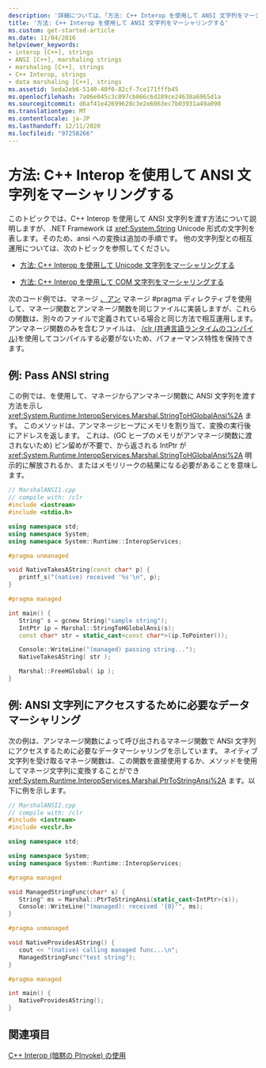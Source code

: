 ```yaml
---
description: '詳細については、「方法: C++ Interop を使用して ANSI 文字列をマーシャリングする」を参照してください。'
title: '方法: C++ Interop を使用して ANSI 文字列をマーシャリングする'
ms.custom: get-started-article
ms.date: 11/04/2016
helpviewer_keywords:
- interop [C++], strings
- ANSI [C++], marshaling strings
- marshaling [C++], strings
- C++ Interop, strings
- data marshaling [C++], strings
ms.assetid: 5eda2eb6-5140-40f0-82cf-7ce171fffb45
ms.openlocfilehash: 7a06e045c3c097cb866c6d289ce24638a6965d1a
ms.sourcegitcommit: d6af41e42699628c3e2e6063ec7b03931a49a098
ms.translationtype: MT
ms.contentlocale: ja-JP
ms.lasthandoff: 12/11/2020
ms.locfileid: "97258266"
---
```

# <a name="how-to-marshal-ansi-strings-using-c-interop"></a>方法: C++ Interop を使用して ANSI 文字列をマーシャリングする

このトピックでは、C++ Interop を使用して ANSI 文字列を渡す方法について説明しますが、.NET Framework は <xref:System.String> Unicode 形式の文字列を表します。そのため、ansi への変換は追加の手順です。 他の文字列型との相互運用については、次のトピックを参照してください。

- [方法: C++ Interop を使用して Unicode 文字列をマーシャリングする](../dotnet/how-to-marshal-unicode-strings-using-cpp-interop.md)

- [方法: C++ Interop を使用して COM 文字列をマーシャリングする](../dotnet/how-to-marshal-com-strings-using-cpp-interop.md)

次のコード例では、マネージ [、アン](../preprocessor/managed-unmanaged.md) マネージ #pragma ディレクティブを使用して、マネージ関数とアンマネージ関数を同じファイルに実装しますが、これらの関数は、別々のファイルで定義されている場合と同じ方法で相互運用します。 アンマネージ関数のみを含むファイルは、 [/clr (共通言語ランタイムのコンパイル)](../build/reference/clr-common-language-runtime-compilation.md)を使用してコンパイルする必要がないため、パフォーマンス特性を保持できます。

## <a name="example-pass-ansi-string"></a>例: Pass ANSI string

この例では、を使用して、マネージからアンマネージ関数に ANSI 文字列を渡す方法を示し <xref:System.Runtime.InteropServices.Marshal.StringToHGlobalAnsi%2A> ます。 このメソッドは、アンマネージヒープにメモリを割り当て、変換の実行後にアドレスを返します。 これは、(GC ヒープのメモリがアンマネージ関数に渡されないため) ピン留めが不要で、から返される IntPtr が <xref:System.Runtime.InteropServices.Marshal.StringToHGlobalAnsi%2A> 明示的に解放されるか、またはメモリリークの結果になる必要があることを意味します。

```cpp
// MarshalANSI1.cpp
// compile with: /clr
#include <iostream>
#include <stdio.h>

using namespace std;
using namespace System;
using namespace System::Runtime::InteropServices;

#pragma unmanaged

void NativeTakesAString(const char* p) {
   printf_s("(native) received '%s'\n", p);
}

#pragma managed

int main() {
   String^ s = gcnew String("sample string");
   IntPtr ip = Marshal::StringToHGlobalAnsi(s);
   const char* str = static_cast<const char*>(ip.ToPointer());

   Console::WriteLine("(managed) passing string...");
   NativeTakesAString( str );

   Marshal::FreeHGlobal( ip );
}
```

## <a name="example-data-marshaling-required-to-access-ansi-string"></a>例: ANSI 文字列にアクセスするために必要なデータマーシャリング

次の例は、アンマネージ関数によって呼び出されるマネージ関数で ANSI 文字列にアクセスするために必要なデータマーシャリングを示しています。 ネイティブ文字列を受け取るマネージ関数は、この関数を直接使用するか、メソッドを使用してマネージ文字列に変換することができ <xref:System.Runtime.InteropServices.Marshal.PtrToStringAnsi%2A> ます。以下に例を示します。

```cpp
// MarshalANSI2.cpp
// compile with: /clr
#include <iostream>
#include <vcclr.h>

using namespace std;

using namespace System;
using namespace System::Runtime::InteropServices;

#pragma managed

void ManagedStringFunc(char* s) {
   String^ ms = Marshal::PtrToStringAnsi(static_cast<IntPtr>(s));
   Console::WriteLine("(managed): received '{0}'", ms);
}

#pragma unmanaged

void NativeProvidesAString() {
   cout << "(native) calling managed func...\n";
   ManagedStringFunc("test string");
}

#pragma managed

int main() {
   NativeProvidesAString();
}
```

## <a name="see-also"></a>関連項目

[C++ Interop (暗黙の PInvoke) の使用](../dotnet/using-cpp-interop-implicit-pinvoke.md)
